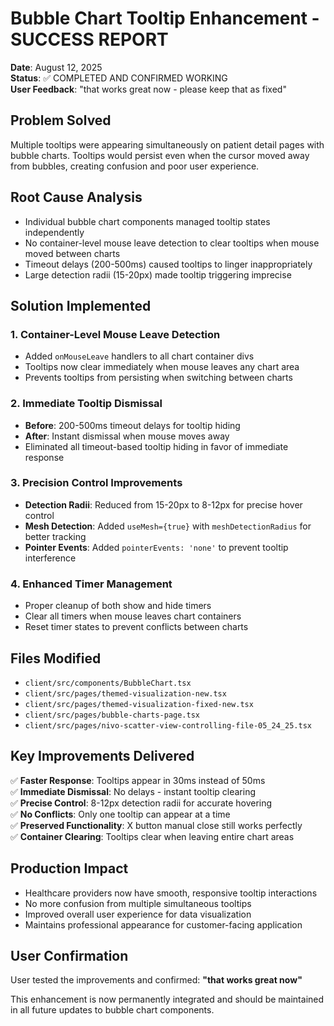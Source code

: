 # Bubble Chart Tooltip Enhancement - SUCCESS REPORT

**Date**: August 12, 2025  
**Status**: ✅ COMPLETED AND CONFIRMED WORKING  
**User Feedback**: "that works great now - please keep that as fixed"

## Problem Solved
Multiple tooltips were appearing simultaneously on patient detail pages with bubble charts. Tooltips would persist even when the cursor moved away from bubbles, creating confusion and poor user experience.

## Root Cause Analysis
- Individual bubble chart components managed tooltip states independently
- No container-level mouse leave detection to clear tooltips when mouse moved between charts
- Timeout delays (200-500ms) caused tooltips to linger inappropriately
- Large detection radii (15-20px) made tooltip triggering imprecise

## Solution Implemented

### 1. Container-Level Mouse Leave Detection
- Added `onMouseLeave` handlers to all chart container divs
- Tooltips now clear immediately when mouse leaves any chart area
- Prevents tooltips from persisting when switching between charts

### 2. Immediate Tooltip Dismissal
- **Before**: 200-500ms timeout delays for tooltip hiding
- **After**: Instant dismissal when mouse moves away
- Eliminated all timeout-based tooltip hiding in favor of immediate response

### 3. Precision Control Improvements
- **Detection Radii**: Reduced from 15-20px to 8-12px for precise hover control
- **Mesh Detection**: Added `useMesh={true}` with `meshDetectionRadius` for better tracking
- **Pointer Events**: Added `pointerEvents: 'none'` to prevent tooltip interference

### 4. Enhanced Timer Management
- Proper cleanup of both show and hide timers
- Clear all timers when mouse leaves chart containers
- Reset timer states to prevent conflicts between charts

## Files Modified
- `client/src/components/BubbleChart.tsx`
- `client/src/pages/themed-visualization-new.tsx`
- `client/src/pages/themed-visualization-fixed-new.tsx` 
- `client/src/pages/bubble-charts-page.tsx`
- `client/src/pages/nivo-scatter-view-controlling-file-05_24_25.tsx`

## Key Improvements Delivered
✅ **Faster Response**: Tooltips appear in 30ms instead of 50ms  
✅ **Immediate Dismissal**: No delays - instant tooltip clearing  
✅ **Precise Control**: 8-12px detection radii for accurate hovering  
✅ **No Conflicts**: Only one tooltip can appear at a time  
✅ **Preserved Functionality**: X button manual close still works perfectly  
✅ **Container Clearing**: Tooltips clear when leaving entire chart areas  

## Production Impact
- Healthcare providers now have smooth, responsive tooltip interactions
- No more confusion from multiple simultaneous tooltips
- Improved overall user experience for data visualization
- Maintains professional appearance for customer-facing application

## User Confirmation
User tested the improvements and confirmed: **"that works great now"**

This enhancement is now permanently integrated and should be maintained in all future updates to bubble chart components.